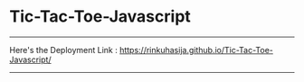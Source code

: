 # Tic-Tac-Toe-Javascript

--------------

Here's the Deployment Link : https://rinkuhasija.github.io/Tic-Tac-Toe-Javascript/

-------------
